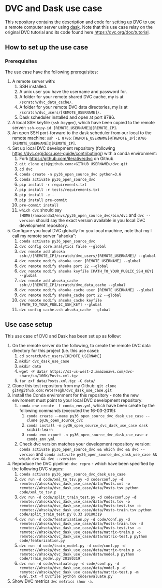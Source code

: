 # DVC and Dask use case

This repository contains the description and code for setting up [DVC](https://dvc.org/) to use a remote computer server using [dask](https://docs.dask.org/en/latest/). Note that this use case relay on the original DVC tutorial and its code found here https://dvc.org/doc/tutorial.

## How to set up the use case

### Prerequisites

The use case have the following prerequisites:

1. A remote server with:
    1. SSH installed.
    1. A unix user you have the username and password for.
    1. A folder for your remote shared DVC cache, my is at `/scratch/dvc_data_cache/`.
    1. A folder for your remote DVC data directories, my is at `/scratch/dvc_users/[REMOTE_USERNAME]/`.
    1. Dask scheduler installed and open at port 8786.
1. A local SSH keyfile (`ssh-keygen`), which have been copied to the remote server: `ssh-copy-id [REMOTE_USERNAME]@[REMOTE_IP]`.
1. An open SSH port-forward to the dask scheduler from our local to the remote machine: `ssh -L 8786:[REMOTE_USERNAME]@[REMOTE_IP]:8786 [REMOTE_USERNAME]@[REMOTE_IP]`.
1. Set up local DVC development repository (following https://dvc.org/doc/user-guide/contributing/) with a conda environment:
    1. Fork https://github.com/iterative/dvc on Github.
    1. `git clone git@github.com:<GITHUB_USERNAME>/dvc.git`
    1. `cd dvc`
    1. `conda create -n py36_open_source_dvc python=3.6`
    1. `conda activate py36_open_source_dvc`
    1. `pip install -r requirements.txt`
    1. `pip install -r tests/requirements.txt`
    1. `pip install -e .`
    1. `pip install pre-commit`
    1. `pre-commit install`
    1. `which dvc` should say `[HOME]/anaconda3/envs/py36_open_source_dvc/bin/dvc` and `dvc --version` should say the exact version available in you local DVC development repository.
1. Configure you local DVC globally for you local machine, note that my I call my remote server "ahsoka":
    1. `conda activate py36_open_source_dvc`
    1. `dvc config core.analytics false --global`
    1. `dvc remote add ahsoka ssh://[REMOTE_IP]/scratch/dvc_users/[REMOTE_USERNAME]/ --global`
    1. `dvc remote modify ahsoka user [REMOTE_USERNAME] --global`
    1. `dvc remote modify ahsoka port 22 --global`
    1. `dvc remote modify ahsoka keyfile [PATH_TO_YOUR_PUBLIC_SSH_KEY] --global`
    1. `dvc remote add ahsoka_cache ssh://[REMOTE_IP]/scratch/dvc_data_cache --global`
    1. `dvc remote modify ahsoka_cache user [REMOTE_USERNAME] --global`
    1. `dvc remote modify ahsoka_cache port 22 --global`
    1. `dvc remote modify ahsoka_cache keyfile [PATH_TO_YOUR_PUBLIC_SSH_KEY] --global`
    1. `dvc config cache.ssh ahsoka_cache --global`

## Use case setup

This use case of DVC and Dask has been set up as follow:

1. On the remote server do the following, to create the remote DVC data directory for this project (i.e. this use case):
    1. `cd scratch/dvc_users/[REMOTE_USERNAME]`
    1. `mkdir dvc_dask_use_case`
    1. `mkdir data`
    1. `wget -P data/ https://s3-us-west-2.amazonaws.com/dvc-share/so/100K/Posts.xml.tgz`
    1. `tar zxf data/Posts.xml.tgz -C data/`
1. Clone this test repository from my Github: `git clone git@github.com:PeterFogh/dvc_dask_use_case.git`
1. Install the Conda environment for this repository - note the new enviroment must point to your local DVC development repository:
    1. `conda env create -f conda_env.yml`, which have been create by the following commands (executed the 16-03-2019):
        1. `conda create --name py36_open_source_dvc_dask_use_case --clone py36_open_source_dvc`
        1. `conda install -n py36_open_source_dvc_dask_use_case dask scikit-learn`
        1. `conda env export -n py36_open_source_dvc_dask_use_case > conda_env.yml`
    1. Check dvc version matches your development repository version: `conda activate py36_open_source_dvc && which dvc && dvc --version` and ``conda activate py36_open_source_dvc_dask_use_case && which dvc && dvc --version``
1. Reproduce the DVC pipeline: `dvc repro` - which have been specified by the following DVC stages:
    1. `conda activate py36_open_source_dvc_dask_use_case`
    1. `dvc run -d code/xml_to_tsv.py -d code/conf.py -d remote://ahsoka/dvc_dask_use_case/data/Posts.xml -o remote://ahsoka/dvc_dask_use_case/data/Posts.tsv python code/xml_to_tsv.p`
    1. `dvc run -d code/split_train_test.py -d code/conf.py -d remote://ahsoka/dvc_dask_use_case/data/Posts.tsv -o remote://ahsoka/dvc_dask_use_case/data/Posts-test.tsv -o remote://ahsoka/dvc_dask_use_case/data/Posts-train.tsv python code/split_train_test.py 0.33 20180319`
    1. `dvc run -d code/featurization.py -d code/conf.py -d remote://ahsoka/dvc_dask_use_case/data/Posts-train.tsv -d remote://ahsoka/dvc_dask_use_case/data/Posts-test.tsv -o remote://ahsoka/dvc_dask_use_case/data/matrix-train.p -o remote://ahsoka/dvc_dask_use_case/data/matrix-test.p python code/featurization.py`
    1. `dvc run -d code/train_model.py -d code/conf.py -d remote://ahsoka/dvc_dask_use_case/data/matrix-train.p -o remote://ahsoka/dvc_dask_use_case/data/model.p python code/train_model.py 20180319`
    1. `dvc run -d code/evaluate.py -d code/conf.py -d remote://ahsoka/dvc_dask_use_case/data/model.p -d remote://ahsoka/dvc_dask_use_case/data/matrix-test.p -m eval.txt -f Dvcfile python code/evaluate.py`
1. Show DVC metrics `dvc metrics show -a`.